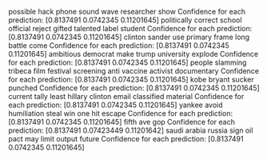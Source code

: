 possible hack phone sound wave researcher show
Confidence for each prediction: [0.8137491  0.0742345  0.11201645]
politically correct school official reject gifted talented label student
Confidence for each prediction: [0.8137491  0.0742345  0.11201645]
clinton sander use primary frame long battle come
Confidence for each prediction: [0.8137491  0.0742345  0.11201645]
ambitious democrat make trump university explode
Confidence for each prediction: [0.8137491  0.0742345  0.11201645]
people slamming tribeca film festival screening anti vaccine activist documentary
Confidence for each prediction: [0.8137491  0.0742345  0.11201645]
kobe bryant sucker punched
Confidence for each prediction: [0.8137491  0.0742345  0.11201645]
current tally least hillary clinton email classified material
Confidence for each prediction: [0.8137491  0.0742345  0.11201645]
yankee avoid humiliation steal win one hit escape
Confidence for each prediction: [0.8137491  0.0742345  0.11201645]
fifth ave gop
Confidence for each prediction: [0.8137491  0.07423449 0.11201642]
saudi arabia russia sign oil pact may limit output future
Confidence for each prediction: [0.8137491  0.0742345  0.11201645]
